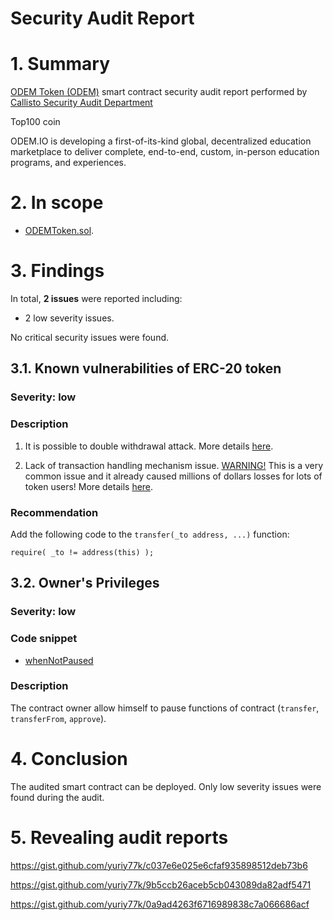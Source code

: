 # Security Audit Report

# 1. Summary

[ODEM Token (ODEM)](https://etherscan.io/address/0xbf52f2ab39e26e0951d2a02b49b7702abe30406a#code) smart contract security audit report performed by [Callisto Security Audit Department](https://github.com/EthereumCommonwealth/Auditing)

Top100 coin

ODEM.IO is developing a first-of-its-kind global, decentralized education marketplace to deliver complete, end-to-end, custom, in-person education programs, and experiences.

# 2. In scope

- [ODEMToken.sol](https://gist.github.com/yuriy77k/7ef83a27f05279e33350737c141fe735).

# 3. Findings

In total, **2 issues** were reported including:

- 2 low severity issues.

No critical security issues were found.

## 3.1. Known vulnerabilities of ERC-20 token

### Severity: low

### Description

1. It is possible to double withdrawal attack. More details [here](https://docs.google.com/document/d/1YLPtQxZu1UAvO9cZ1O2RPXBbT0mooh4DYKjA_jp-RLM/edit).

2. Lack of transaction handling mechanism issue. [WARNING!](https://gist.github.com/Dexaran/ddb3e89fe64bf2e06ed15fbd5679bd20)  This is a very common issue and it already caused millions of dollars losses for lots of token users! More details [here](https://docs.google.com/document/d/1Feh5sP6oQL1-1NHi-X1dbgT3ch2WdhbXRevDN681Jv4/edit).

### Recommendation

Add the following code to the `transfer(_to address, ...)` function:

```
require( _to != address(this) );

```

## 3.2. Owner's Privileges

### Severity: low

### Code snippet

* [whenNotPaused](https://gist.github.com/yuriy77k/7ef83a27f05279e33350737c141fe735#file-odemtoken-sol-L332-L350)

### Description

The contract owner allow himself to pause functions of contract (`transfer`, `transferFrom`, `approve`).

# 4. Conclusion

The audited smart contract can be deployed. Only low severity issues were found during the audit.

# 5. Revealing audit reports

https://gist.github.com/yuriy77k/c037e6e025e6cfaf935898512deb73b6

https://gist.github.com/yuriy77k/9b5ccb26aceb5cb043089da82adf5471

https://gist.github.com/yuriy77k/0a9ad4263f6716989838c7a066686acf
